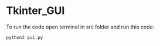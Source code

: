 # Tkinter_GUI

To run the code open terminal in src folder and run this code:

```
python3 gui.py

```

 
